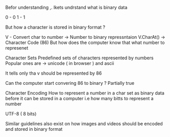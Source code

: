 Befor understanding ,. lkets undrstand what is binary data 

0 - 0
1 - 1


But how a character is stored in binary format ? 


V - Convert char to number -> Number to binary repressntaion 
V.CharAt() -> Character Code (86)
But how does the computer know that what number to represenet 


Character Sets 
Predefined sets of characters represented by numbers 
Popular ones are -> unicode ( in browser ) and ascii 

It tells only tha v should be represented by 86 

Can the computer start convering 86 to binary ?
Partially true 

Character Encoding 
How to represent a number in a char set as binary data before it can be stored in a computer 
i.e how many bitts to represent a number 

UTF-8 ( 8 bits)


Similar guidelines also exist on how images and videos should be encoded and stored in binary format 



